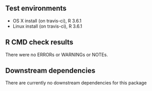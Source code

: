 ## Test environments
* OS X install (on travis-ci), R 3.6.1
* Linux install (on travis-ci), R 3.6.1

## R CMD check results
There were no ERRORs or WARNINGs or NOTEs. 

## Downstream dependencies
There are currently no downstream dependencies for this package